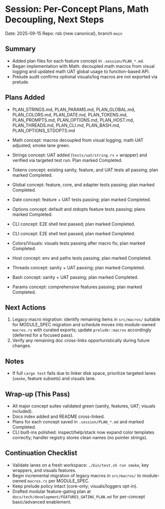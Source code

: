 # Session: Per-Concept Plans, Math Decoupling, Next Steps

Date: 2025-09-15
Repo: rsb (new canonical), branch `main`

## Summary
- Added plan files for each feature concept in `.session/PLAN_*.md`.
- Began implementation with Math: decoupled math macros from visual logging and updated math UAT global usage to function-based API.
- Prelude audit confirms optional visuals/log macros are not exported via prelude.

## Plans Added
- PLAN_STRINGS.md, PLAN_PARAMS.md, PLAN_GLOBAL.md, PLAN_COLORS.md, PLAN_DATE.md, PLAN_TOKENS.md,
  PLAN_PROMPTS.md, PLAN_OPTIONS.md, PLAN_HOST.md, PLAN_THREADS.md, PLAN_CLI.md, PLAN_BASH.md, PLAN_OPTIONS_STDOPTS.md

- Math concept: macros decoupled from visual logging; math UAT adjusted; smoke lane green.
- Strings concept: UAT added (`tests/uat/string.rs` + wrapper) and verified via targeted test run. Plan marked Completed.
- Tokens concept: existing sanity, feature, and UAT tests all passing; plan marked Completed.
- Global concept: feature, core, and adapter tests passing; plan marked Completed.
- Date concept: feature + UAT tests passing; plan marked Completed.
- Options concept: default and stdopts feature tests passing; plans marked Completed.
- CLI concept: E2E shell test passed; plan marked Completed.
- CLI concept: E2E shell test passed; plan marked Completed.
- Colors/Visuals: visuals tests passing after macro fix; plan marked Completed.
- Host concept: env and paths tests passing; plan marked Completed.
- Threads concept: sanity + UAT passing; plan marked Completed.
- Bash concept: sanity + UAT passing; plan marked Completed.
- Params concept: comprehensive features passing; plan marked Completed.

## Next Actions
1) Legacy macro migration: identify remaining items in `src/macros/` suitable for MODULE_SPEC migration and schedule moves into module-owned `macros.rs` with curated exports; update `prelude::macros` accordingly (deferred for a focused pass).
2) Verify any remaining doc cross-links opportunistically during future changes.

## Notes
- If full `cargo test` fails due to linker disk space, prioritize targeted lanes (`smoke`, feature subsets) and visuals lane.

## Wrap-up (This Pass)
- All major concept suites validated green (sanity, features, UAT; visuals included).
- Docs index added and README cross-linked.
- Plans for each concept saved in `.session/PLAN_*.md` and marked Completed.
- CLI built-ins polished: inspect/help/stack now expand color templates correctly; handler registry stores clean names (no pointer strings).

## Continuation Checklist
- Validate lanes on a fresh workspace: `./bin/test.sh run smoke`, key wrappers, and visuals features.
- Begin incremental migration of legacy macros in `src/macros/` to module-owned `macros.rs` per MODULE_SPEC.
- Keep prelude policy intact (core-only; visuals/loggers opt-in).
- Drafted modular feature-gating plan at `docs/tech/development/FEATURES_GATING_PLAN.md` for per-concept basic/advanced enablement.
